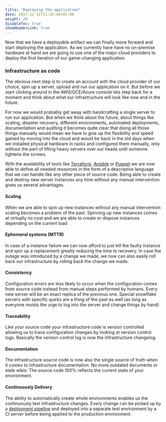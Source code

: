 ```yaml
---
title: "Deploying the application"
date: 2017-12-11T21:35:04+01:00
weight: 20
disableToc: true
showHeaderLink: true 
---
```


Now that we have a deployable artifact we can finally move forward and start deploying the application. As we currently have have no on-premise hardware at hand we are going to use one of the major cloud providers to deploy the first iteration of our game-changing application.

### Infrastructure as code
The obvious next step is to create an account with the cloud provider of our choice, spin up a server, upload and run our application on it. But before we start clicking around in the AWS/GCE/Azure console lets step back for a moment and think about what our infrastructure will look like now and in the future.

For now we would probably get away with handcrafting a single server to run our application. But when we think about the future, about things like scaling, disaster recovery, different environments, automated deployments, documentation and auditing it becomes quite clear that doing all those things manually would mean we have to give up the flexibility and speed gained by moving into the cloud and would be back in the old days when we installed physical hardware in racks and configured them manually, only without the part of lifting heavy servers over our heads until someone tightens the screws.

With the availability of tools like [Terraform](https://terraform.io), [Ansible](https://www.ansible.com/overview/how-ansible-works) or [Puppet](https://puppet.com/products/how-puppet-works) we are now able to define all needed resources in the form of a descriptive language that we can handle like any other piece of source code. Being able to create and destroy new server instances any time without any manual intervention gives us several advantages.

#### Scaling
When we are able to spin up new instances without any manual intervention scaling becomes a problem of the past. Spinning up new instances comes at virtually no cost and we are able to create or dispose instances depending on the current load

#### Ephemeral systems (MTTR)
In case of a instance failure we can now afford to just kill the faulty instance and spin up a replacement greatly reducing the time to recovery. In case the outage was introduced by a change we made, we now can also easily roll back our infrastructure by rolling back the change we made.

#### Consistency
Configuration errors are less likely to occur when the configuration comes from source code instead from manual steps performed by humans. Every new server will be an exact replica of the previous one. Special snowflake servers with specific quirks are a thing of the past as well (as long as everyone resists the urge to log into the server and change things by hand)

#### Traceability
Like your source code your infrastructure code is version controlled allowing us to trace configuration changes by looking at version control logs. Basically the version control log is now the infrastructure changelog.

#### Documentation
The infrastructure source code is now also the single source of truth when it comes to infrastructure documentation. No more outdated documents or stale wikis: The source code 100% reflects the current state of your environment.

#### Continuously Delivery
The ability to automatically create whole environments enables us the continuously test infrastructure changes. Every change can be picked up by a [deployment pipeline](https://martinfowler.com/bliki/DeploymentPipeline.html) and deployed into a separate test environment by a CI server before being applied to the production environment.
